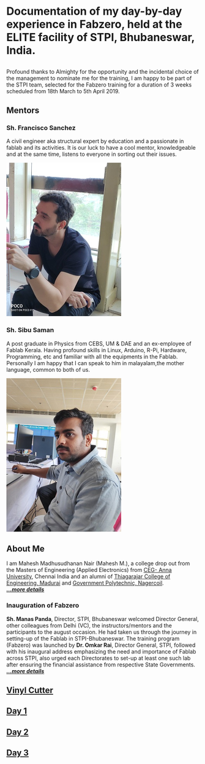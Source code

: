 # Documentation of my day-by-day experience in Fabzero, held at the ELITE facility of STPI, Bhubaneswar, India.

## 
Profound thanks to Almighty for the opportunity and the incidental choice of the management to nominate me for the training, I am happy to be part of the STPI team, selected for the Fabzero training for a duration of 3 weeks scheduled from 18th March to 5th April 2019. 


## Mentors
### Sh. Francisco Sanchez
A civil engineer aka structural expert by education and a passionate in fablab and its activities. It is our luck to have a cool mentor, knowledgeable and at the same time, listens to everyone in sorting out their issues. 

![Francisco Sanchez](img/francisco.jpeg "Francisco Sanchez")

### Sh. Sibu Saman
A post graduate in Physics from CEBS, UM & DAE and an ex-employee of Fablab Kerala. Having profound skills in Linux, Arduino, R-Pi, Hardware, Programming, etc and familiar with all the equipments in the Fablab. Personally I am happy that I can speak to him in malayalam,the mother language, common to both of us.

![Sibu Saman](img/sibu.jpg "Sibu Saman")

## About Me

I am Mahesh Madhusudhanan Nair (Mahesh M.), a college drop out from the Masters of Engineering (Applied Electronics) from [CEG- Anna University](https://ceg.annauniv.edu/), Chennai India and an alumni of [Thiagarajar College of Engineering, Madurai](https://www.tce.edu/) and [Government Polytechnic, Nagercoil](http://www.gptnagercoil.com/).  
[_**...more details**_](aboutme.md)

### Inauguration of Fabzero

**Sh. Manas Panda**, Director, STPI, Bhubaneswar welcomed Director General, other colleagues from Delhi (VC), the instructors/mentors and the participants to the august occasion. He had taken us through the journey in setting-up of the Fablab in STPI-Bhubaneswar. The training program (Fabzero) was launched by **Dr. Omkar Rai**, Director General, STPI, followed with his inaugural address emphasizing the need and importance of Fablab across STPI, also urged each Directorates to set-up at least one such lab after ensuring the financial assistance from respective State Governments. 
[_**...more details**_](inaugural.md)

## [Vinyl Cutter](vinylplotter.md)


## [Day 1](day1.md)

## [Day 2](day2.md)

## [Day 3](day3.md)
